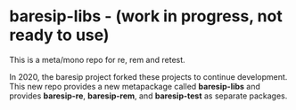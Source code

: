 # baresip-libs - (work in progress, not ready to use)

This is a meta/mono repo for re, rem and retest.

In 2020, the baresip project forked these projects to continue development.
This new repo provides a new metapackage called **baresip-libs** and provides 
**baresip-re**, **baresip-rem**, and **baresip-test** as separate packages.
